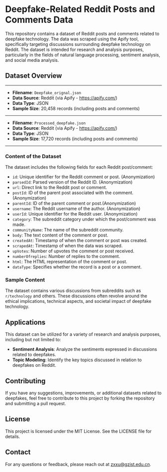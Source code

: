 # Deepfake-Related Reddit Posts and Comments Data

This repository contains a dataset of Reddit posts and comments related to deepfake technology. The data was scraped using the Apify tool, specifically targeting discussions surrounding deepfake technology on Reddit. The dataset is intended for research and analysis purposes, particularly in the fields of natural language processing, sentiment analysis, and social media analysis.

## Dataset Overview
--------------------------------------------------
- **Filename**: `Deepfake_orignal.json`
- **Data Source**: Reddit (via Apify - https://apify.com/)
- **Data Type**: JSON
- **Sample Size**: 20,458 records (including posts and comments)
--------------------------------------------------
- **Filename**: `Processed_deepfake.json`
- **Data Source**: Reddit (via Apify - https://apify.com/)
- **Data Type**: JSON
- **Sample Size**: 17,720 records (including posts and comments)
--------------------------------------------------
### Content of the Dataset

The dataset includes the following fields for each Reddit post/comment:

- `id`: Unique identifier for the Reddit comment or post. (Anonymization)
- `parsedId`: Parsed version of the Reddit ID. (Anonymization)
- `url`: Direct link to the Reddit post or comment. 
- `postId`: ID of the parent post associated with the comment. (Anonymization)
- `parentId`: ID of the parent comment or post.(Anonymization)
- `username`: The Reddit username of the author. (Anonymization)
- `userId`: Unique identifier for the Reddit user. (Anonymization)
- `category`: The subreddit category under which the post/comment was made.
- `communityName`: The name of the subreddit community.
- `body`: The text content of the comment or post.
- `createdAt`: Timestamp of when the comment or post was created.
- `scrapedAt`: Timestamp of when the data was scraped.
- `upVotes`: Number of upvotes the comment or post received.
- `numberOfreplies`: Number of replies to the comment.
- `html`: The HTML representation of the comment or post.
- `dataType`: Specifies whether the record is a post or a comment.

### Sample Content

The dataset contains various discussions from subreddits such as `r/technology` and others. These discussions often revolve around the ethical implications, technical aspects, and societal impact of deepfake technology.



## Applications

This dataset can be utilized for a variety of research and analysis purposes, including but not limited to:

- **Sentiment Analysis**: Analyze the sentiments expressed in discussions related to deepfakes.
- **Topic Modeling**: Identify the key topics discussed in relation to deepfakes on Reddit.


## Contributing

If you have any suggestions, improvements, or additional datasets related to deepfakes, feel free to contribute to this project by forking the repository and submitting a pull request.

## License

This project is licensed under the MIT License. See the LICENSE file for details.

## Contact

For any questions or feedback, please reach out at zxxu@gzist.edu.cn.
